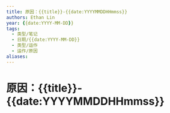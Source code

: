 ```yaml
---
title: 原因：{{title}}-{{date:YYYYMMDDHHmmss}}
authors: Ethan Lin
year: {{date:YYYY-MM-DD}}
tags:
  - 类型/笔记
  - 日期/{{date:YYYY-MM-DD}}
  - 类型/运作
  - 运作/原因
aliases:
---
```

# 原因：{{title}}-{{date:YYYYMMDDHHmmss}}

